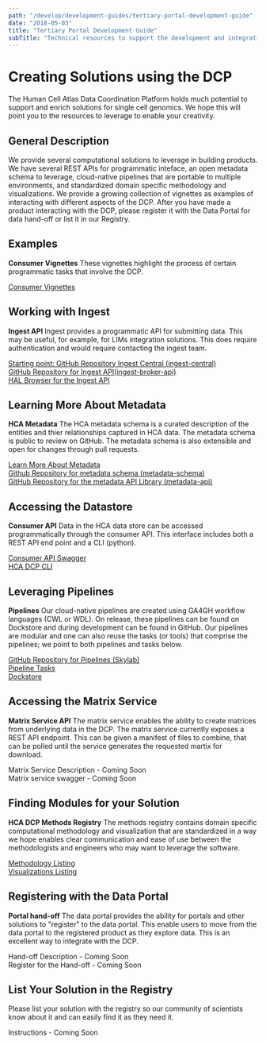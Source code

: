 ```yaml
---
path: "/develop/development-guides/tertiary-portal-development-guide"
date: "2018-05-03"
title: "Tertiary Portal Development Guide"
subTitle: "Technical resources to support the development and integration of your analysis applications."
---
```


# Creating Solutions using the DCP

The Human Cell Atlas Data Coordination Platform holds much potential to support and enrich solutions for single cell genomics. We hope this will point you to the resources to leverage to enable your creativity.

## General Description

We provide several computational solutions to leverage in building products. We have several REST APIs for programmatic inteface, an open metadata schema to leverage, cloud-native pipelines that are portable to multiple environments, and standardized domain specific methodology and visualizations. We provide a growing collection of vignettes as examples of interacting with different aspects of the DCP. After you have made a product interacting with the DCP, please register it with the Data Portal for data hand-off or list it in our Registry.

## Examples

**Consumer Vignettes** These vignettes highlight the process of certain programmatic tasks that involve the DCP.

[Consumer Vignettes](develop/development-guides/consumer-vignettes)   

## Working with Ingest

**Ingest API** Ingest provides a programmatic API for submitting data. This may be useful, for example, for LIMs integration solutions. This does require authentication and would require contacting the ingest team.

[Starting point: GitHub Repository Ingest Central (ingest-central)](https://github.com/HumanCellAtlas/ingest-central)    
[GitHub Repository for Ingest API(ingest-broker-api)](https://github.com/HumanCellAtlas/ingest-broker-api)    
[HAL Browser for the Ingest API](http://api.ingest.dev.data.humancellatlas.org/browser/index.html)   

## Learning More About Metadata

**HCA Metadata** The HCA metadata schema is a curated description of the entities and thier relationships captured in HCA data. The metadata schema is public to review on GitHub. The metadata schema is also extensible and open for changes through pull requests.

[Learn More About Metadata](https://github.com/HumanCellAtlas/metadata-schema/tree/master/docs)   
[Github Repository for metadata schema (metadata-schema)](https://github.com/HumanCellAtlas/metadata-schema)   
[GitHub Repository for the metadata API Library (metadata-api)](https://github.com/HumanCellAtlas/metadata-api)   

## Accessing the Datastore

**Consumer API** Data in the HCA data store can be accessed programmatically through the consumer API. This interface includes both a REST API end point and a CLI (python).

[Consumer API Swagger](https://dss.integration.data.humancellatlas.org)   
[HCA DCP CLI](https://hca.readthedocs.io/en/latest)   

## Leveraging Pipelines

**Pipelines** Our cloud-native pipelines are created using GA4GH workflow languages (CWL or WDL). On release, these pipelines can be found on Dockstore and during development can be found in GitHub. Our pipelines are modular and one can also reuse the tasks (or tools) that comprise the pipelines; we point to both pipelines and tasks below.

[GitHub Repository for Pipelines (Skylab)](https://github.com/HumanCellAtlas/skylab)   
[Pipeline Tasks](https://github.com/HumanCellAtlas/skylab/tree/master/library/tasks)   
[Dockstore](https://dockstore.org)   

## Accessing the Matrix Service

**Matrix Service API** The matrix service enables the ability to create matrices from underlying data in the DCP. The matrix service currently exposes a REST API endpoint. This can be given a manifest of files to combine, that can be polled until the service generates the requested martix for download.

Matrix Service Description - Coming Soon    
Matrix service swagger - Coming Soon   

## Finding Modules for your Solution

**HCA DCP Methods Registry** The methods registry contains domain specific computational methodology and visualization that are standardized in a way we hope enables clear communication and ease of use between the methodologists and engineers who may want to leverage the software.

[Methodology Listing](analyze/methods/methods)   
[Visualizations Listing](analyze/visualization-components/visualization-components)   

## Registering with the Data Portal

**Portal hand-off** The data portal provides the ability for portals and other solutions to "register" to the data portal. This enable users to move from the data portal to the registered product as they explore data. This is an excellent way to integrate with the DCP.

Hand-off Description - Coming Soon   
Register for the Hand-off - Coming Soon  

## List Your Solution in the Registry

Please list your solution with the registry so our community of scientists know about it and can easily find it as they need it.

Instructions - Coming Soon   

